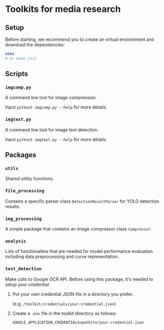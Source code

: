 # Toolkits for media research

## Setup

Before starting, we recommend you to create an virtual environment and download the dependencies:
```sh
make
# or make init
```

## Scripts

### `imgcomp.py`

A command line tool for image compression.

Input `python3 imgcomp.py --help` for more details.

### `imgtext.py`

A command line tool for image text detection.

Input `python3 imgtext.py --help` for more details.

## Packages

### `utils`

Shared utility functions.

### `file_processing`

Contains a specific parser class `DetectionResultParser` for YOLO detection results.

### `img_processing`

A simple package that contains an image compressor class `Compressor`.

### `analysis`

Lots of functionalites that are needed for model performance evaluation including data preprocessing and curve representation.

### `text_detection`

Make calls to Google OCR API.
Before using this package, it's needed to setup your credential:

1. Put your own credential JSON file in a directory you prefer.

    (e.g. `/toolkit/credentials/your-credential.json`)

2. Create a `.env` file in the toolkit directory as follows:

    ```.env
    GOOGLE_APPLICATION_CREDENTIALS=path/to/your-credential.json
    ```
